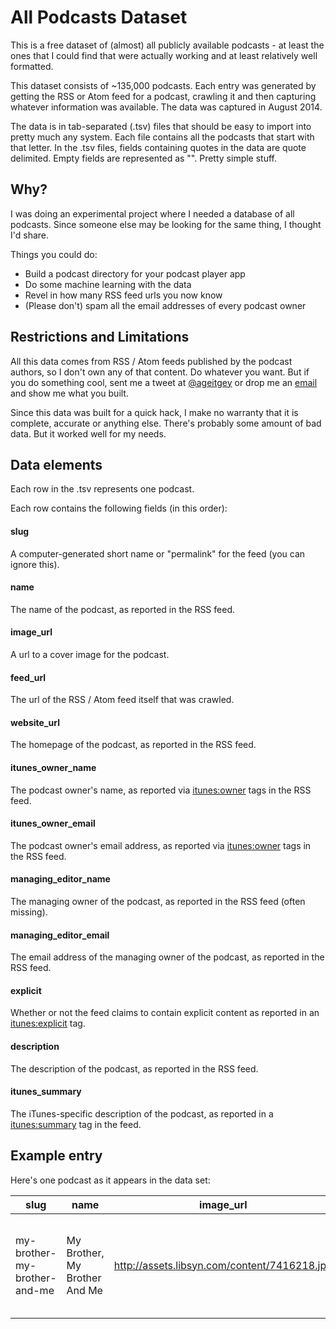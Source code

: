 All Podcasts Dataset
====================

This is a free dataset of (almost) all publicly available podcasts - at least
the ones that I could find that were actually working and at least relatively
well formatted.

This dataset consists of ~135,000 podcasts. Each entry was generated
by getting the RSS or Atom feed for a podcast, crawling it and then
capturing whatever information was available. The data was captured in
August 2014.

The data is in tab-separated (.tsv) files that should be easy to import
into pretty much any system. Each file contains all the podcasts that start
with that letter. In the .tsv files, fields containing quotes in the data
are quote delimited. Empty fields are represented as "". Pretty simple stuff.

## Why?

I was doing an experimental project where I needed a database of all podcasts.
Since someone else may be looking for the same thing, I thought I'd share.

Things you could do:

* Build a podcast directory for your podcast player app
* Do some machine learning with the data
* Revel in how many RSS feed urls you now know
* (Please don't) spam all the email addresses of every podcast owner

## Restrictions and Limitations

All this data comes from RSS / Atom feeds published by the podcast authors, so
I don't own any of that content. Do whatever you want. But if you do something
cool, sent me a tweet at [@ageitgey](https://twitter.com/ageitgey) or drop me an
[email](mailto:ageitgey@gmail.com) and show me what you built.

Since this data was built for a quick hack, I make no warranty that it is
complete, accurate or anything else.  There's probably some amount of bad data.
But it worked well for my needs.

## Data elements

Each row in the .tsv represents one podcast.

Each row contains the following fields (in this order):

#### slug
A computer-generated short name or "permalink" for the feed (you can ignore
this).

#### name
The name of the podcast, as reported in the RSS feed.

#### image_url
A url to a cover image for the podcast.

#### feed_url
The url of the RSS / Atom feed itself that was crawled.

#### website_url
The homepage of the podcast, as reported in the RSS feed.

#### itunes_owner_name
The podcast owner's name, as reported via <itunes:owner> tags in the RSS feed.

#### itunes_owner_email
The podcast owner's email address, as reported via <itunes:owner> tags in the
RSS feed.

#### managing_editor_name
The managing owner of the podcast, as reported in the RSS feed (often missing).

#### managing_editor_email
The email address of the managing owner of the podcast, as reported in the RSS
feed.

#### explicit
Whether or not the feed claims to contain explicit content as reported in an
<itunes:explicit> tag.

#### description
The description of the podcast, as reported in the RSS feed.

#### itunes_summary
The iTunes-specific description of the podcast, as reported in a
<itunes:summary> tag in the feed.

## Example entry

Here's one podcast as it appears in the data set:

| slug | name | image_url | feed_url | website_url | itunes_owner_name | itunes_owner_email | managing_editor_name | managing_editor_email | explicit | description | itunes_summary |
| --- | --- | --- | --- | --- | --- | --- | --- | --- | --- | --- | --- |
| my-brother-my-brother-and-me | My Brother, My Brother And Me | http://assets.libsyn.com/content/7416218.jpg | http://mbmbam.libsyn.com/rss | http://www.mbmbam.com | Justin McElroy | mbmbam@gmail.com | mbmbam@gmail.com | mbmbam@gmail.com | true | Free advice, from three of the world's most qualified experts. | My Brother, My Brother and Me is an advice show for the modern age. |
